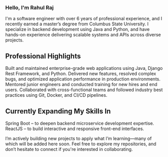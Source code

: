 ### Hello, I'm Rahul Raj
I'm a software engineer with over 6 years of professional experience, and I recently earned a master’s degree from Columbus State University. I specialize in backend development using Java and Python, and have hands-on experience delivering scalable systems and APIs across diverse projects.

## Professional Highlights
Built and maintained enterprise-grade web applications using Java, Django Rest Framework, and Python.
Delivered new features, resolved complex bugs, and optimized application performance in production environments.
Mentored junior engineers and conducted training for new hires and end users.
Collaborated with cross-functional teams and followed industry best practices using Git, Docker, and CI/CD pipelines.

## Currently Expanding My Skills In
Spring Boot – to deepen backend microservice development expertise.
ReactJS – to build interactive and responsive front-end interfaces.

I’m actively building new projects to apply what I’m learning—many of which will be added here soon. Feel free to explore my repositories, and don’t hesitate to connect if you're interested in collaborating.
